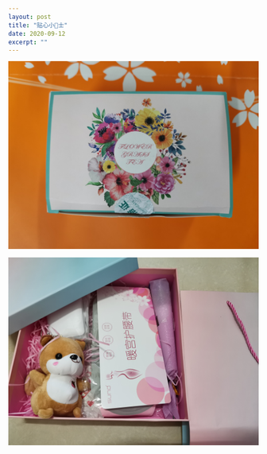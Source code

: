 ```yaml
---
layout: post
title: "贴心小🐷士" 
date: 2020-09-12
excerpt: ""
---
```


![](/assets/img/728.jpg)

![](/assets/img/912.jpg)